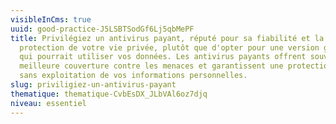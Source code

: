 ```yaml
---
visibleInCms: true
uuid: good-practice-J5LSBTSodGf6Lj5qbMePF
title: Privilégiez un antivirus payant, réputé pour sa fiabilité et la
  protection de votre vie privée, plutôt que d'opter pour une version gratuite
  qui pourrait utiliser vos données. Les antivirus payants offrent souvent une
  meilleure couverture contre les menaces et garantissent une protection accrue
  sans exploitation de vos informations personnelles.
slug: priviligiez-un-antivirus-payant
thematique: thematique-CvbEsDX_JLbVAl6oz7djq
niveau: essentiel
---
```


